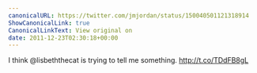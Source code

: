 ```yaml
---
canonicalURL: https://twitter.com/jmjordan/status/150040501121318914
ShowCanonicalLink: true
CanonicalLinkText: View original on
date: 2011-12-23T02:30:18+00:00
---
```

I think @lisbeththecat is trying to tell me something. http://t.co/TDdFB8gL